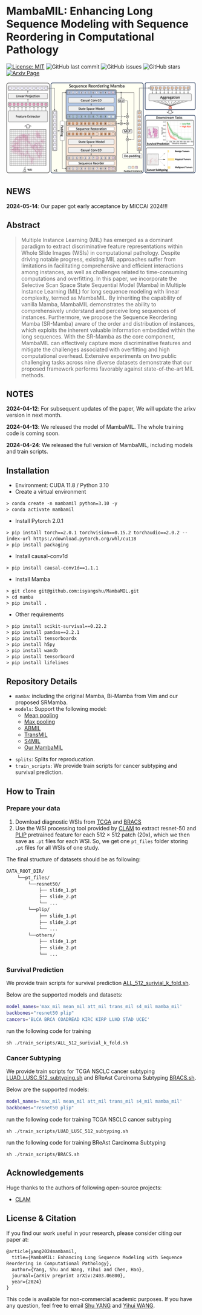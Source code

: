 # MambaMIL: Enhancing Long Sequence Modeling with Sequence Reordering in Computational Pathology


[![License: MIT](https://img.shields.io/badge/License-MIT-green.svg)](https://opensource.org/licenses/MIT)
![GitHub last commit](https://img.shields.io/github/last-commit/isyangshu/MambaMIL?style=flat-square)
![GitHub issues](https://img.shields.io/github/issues/isyangshu/MambaMIL?style=flat-square)
![GitHub stars](https://img.shields.io/github/stars/isyangshu/MambaMIL?style=flat-square)
[![Arxiv Page](https://img.shields.io/badge/Arxiv-2403.06800-red?style=flat-square)](https://arxiv.org/pdf/2403.06800.pdf)


![](./figs/model_0305.png)
## NEWS
**2024-05-14**: Our paper got early acceptance by MICCAI 2024!!!

## Abstract

> Multiple Instance Learning (MIL) has emerged as a dominant paradigm to extract discriminative feature representations within Whole Slide Images (WSIs) in computational pathology. Despite driving notable progress, existing MIL approaches suffer from limitations in facilitating comprehensive and efficient interactions among instances, as well as challenges related to time-consuming computations and overfitting. In this paper, we incorporate the Selective Scan Space State Sequential Model (Mamba) in Multiple Instance Learning (MIL) for long sequence modeling with linear complexity, termed as MambaMIL. By inheriting the capability of vanilla Mamba, MambaMIL demonstrates the ability to comprehensively understand and perceive long sequences of instances. Furthermore, we propose the Sequence Reordering Mamba (SR-Mamba) aware of the order and distribution of instances, which exploits the inherent valuable information embedded within the long sequences. With the SR-Mamba as the core component, MambaMIL can effectively capture more discriminative features and mitigate the challenges associated with overfitting and high computational overhead. Extensive experiments on two public challenging tasks across nine diverse datasets demonstrate that our proposed framework performs favorably against state-of-the-art MIL methods. 

## NOTES
**2024-04-12**: For subsequent updates of the paper, We will update the arixv version in next month.

**2024-04-13**: We released the model of MambaMIL. The whole training code is coming soon.

**2024-04-24**: We released the full version of MambaMIL, including models and train scripts.

## Installation
* Environment: CUDA 11.8 / Python 3.10
* Create a virtual environment
```shell
> conda create -n mambamil python=3.10 -y
> conda activate mambamil
```
* Install Pytorch 2.0.1
```shell
> pip install torch==2.0.1 torchvision==0.15.2 torchaudio==2.0.2 --index-url https://download.pytorch.org/whl/cu118
> pip install packaging
```
* Install causal-conv1d
```shell
> pip install causal-conv1d==1.1.1
```
* Install Mamba
```shell
> git clone git@github.com:isyangshu/MambaMIL.git
> cd mamba
> pip install .
```
* Other requirements
```shell
> pip install scikit-survival==0.22.2
> pip install pandas==2.2.1
> pip install tensorboardx
> pip install h5py
> pip install wandb
> pip install tensorboard
> pip install lifelines
```

## Repository Details

<!-- * `csv`:  Complete Cbioportal files, including the features path and data splits with 5-fold cross-validation. 
* `datasets`: The code for Dataset, you can just replace the path in Line-25. -->
* `mamba`: including the original Mamba, Bi-Mamba from Vim and our proposed SRMamba.
* `models`: Support the following model:
  - [Mean pooling](https://github.com/isyangshu/MambaMIL/tree/main/models/Mean_Max_MIL.py) 
  - [Max pooling](https://github.com/isyangshu/MambaMIL/tree/main/models/Mean_Max_MIL.py) 
  - [ABMIL](https://github.com/isyangshu/MambaMIL/tree/main/models/ABMIL.py)  
  - [TransMIL](https://github.com/isyangshu/MambaMIL/tree/main/models/TransMIL.py)
  - [S4MIL](https://github.com/isyangshu/MambaMIL/tree/main/models/S4MIL.py)
  - [Our MambaMIL](https://github.com/isyangshu/MambaMIL/tree/main/models/MambaMIL.py)
<!-- * `results`: the results on 12 datasets, including BLCA BRCA CESC CRC GBMLGG KIRC LIHC LUAD LUSC PAAD SARC UCEC. -->
* `splits`: Splits for reproducation.
* `train_scripts`: We provide train scripts for cancer subtyping and survival prediction.

## How to Train
### Prepare your data
1. Download diagnostic WSIs from [TCGA](https://portal.gdc.cancer.gov/) and [BRACS](https://www.bracs.icar.cnr.it/) 
2. Use the WSI processing tool provided by [CLAM](https://github.com/mahmoodlab/CLAM) to extract resnet-50 and [PLIP](https://github.com/PathologyFoundation/plip/tree/main) pretrained feature for each 512 $\times$ 512 patch (20x), which we then save as `.pt` files for each WSI. So, we get one `pt_files` folder storing `.pt` files for all WSIs of one study.

The final structure of datasets should be as following:
```bash
DATA_ROOT_DIR/
    └──pt_files/
        └──resnet50/
            ├── slide_1.pt
            ├── slide_2.pt
            └── ...
        └──plip/
            ├── slide_1.pt
            ├── slide_2.pt
            └── ...
        └──others/
            ├── slide_1.pt
            ├── slide_2.pt
            └── ...
```
### Survival Prediction
We provide train scripts for survival prediction [ALL_512_surivial_k_fold.sh](https://github.com/isyangshu/MambaMIL/tree/main/train_scripts/ALL_512_survival_k_fold.sh).

Below are the supported models and datasets:

```bash
model_names='max_mil mean_mil att_mil trans_mil s4_mil mamba_mil'
backbones="resnet50 plip"
cancers='BLCA BRCA COADREAD KIRC KIRP LUAD STAD UCEC'
```

run the following code for training

```shell
sh ./train_scripts/ALL_512_surivial_k_fold.sh
```

### Cancer Subtyping
We provide train scripts for TCGA NSCLC cancer subtyping [LUAD_LUSC_512_subtyping.sh](https://github.com/isyangshu/MambaMIL/tree/main/train_scripts/LUAD_LUSC_512_subtyping.sh) and BReAst Carcinoma Subtyping [BRACS.sh](https://github.com/isyangshu/MambaMIL/tree/main/train_scripts/train_scripts/BRACS.sh).

Below are the supported models:

```bash
model_names='max_mil mean_mil att_mil trans_mil s4_mil mamba_mil'
backbones="resnet50 plip"
```

run the following code for training TCGA NSCLC cancer subtyping 

```shell
sh ./train_scripts/LUAD_LUSC_512_subtyping.sh
```
run the following code for training BReAst Carcinoma Subtyping 

```shell
sh ./train_scripts/BRACS.sh
```

## Acknowledgements
Huge thanks to the authors of following open-source projects:
- [CLAM](https://github.com/mahmoodlab/CLAM)



## License & Citation 
If you find our work useful in your research, please consider citing our paper at:

```text
@article{yang2024mambamil,
  title={MambaMIL: Enhancing Long Sequence Modeling with Sequence Reordering in Computational Pathology},
  author={Yang, Shu and Wang, Yihui and Chen, Hao},
  journal={arXiv preprint arXiv:2403.06800},
  year={2024}
}
```
This code is available for non-commercial academic purposes. If you have any question, feel free to email [Shu YANG](syangcw@connect.ust.hk) and [Yihui WANG](ywangrm@connect.ust.hk).
